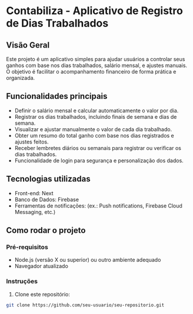 # Contabiliza - Aplicativo de Registro de Dias Trabalhados

## Visão Geral

Este projeto é um aplicativo simples para ajudar usuários a controlar seus ganhos com base nos dias trabalhados, salário mensal, e ajustes manuais. O objetivo é facilitar o acompanhamento financeiro de forma prática e organizada.

## Funcionalidades principais

- Definir o salário mensal e calcular automaticamente o valor por dia.
- Registrar os dias trabalhados, incluindo finais de semana e dias de semana.
- Visualizar e ajustar manualmente o valor de cada dia trabalhado.
- Obter um resumo do total ganho com base nos dias registrados e ajustes feitos.
- Receber lembretes diários ou semanais para registrar ou verificar os dias trabalhados.
- Funcionalidade de login para segurança e personalização dos dados.

## Tecnologias utilizadas

- Front-end: Next
- Banco de Dados: Firebase
- Ferramentas de notificações: (ex.: Push notifications, Firebase Cloud Messaging, etc.)

## Como rodar o projeto

### Pré-requisitos

- Node.js (versão X ou superior) ou outro ambiente adequado
- Navegador atualizado

### Instruções

1. Clone este repositório:

```bash
git clone https://github.com/seu-usuario/seu-repositorio.git
```
